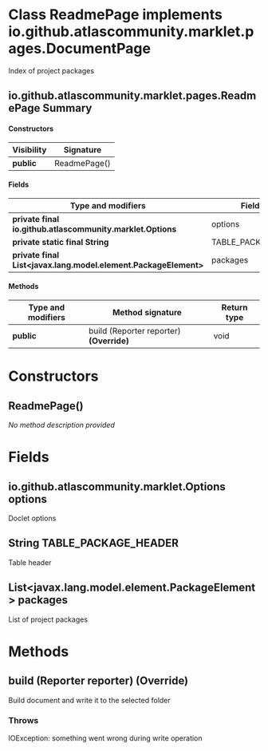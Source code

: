 Class ReadmePage implements io.github.atlascommunity.marklet.pages.DocumentPage
===============================================================================
Index of project packages

io.github.atlascommunity.marklet.pages.ReadmePage Summary
-------
#### Constructors
| Visibility | Signature    |
| ---------- | ------------ |
| **public** | ReadmePage() |
#### Fields
| Type and modifiers                                              | Field name           |
| --------------------------------------------------------------- | -------------------- |
| **private final io.github.atlascommunity.marklet.Options**      | options              |
| **private static final String**                                 | TABLE_PACKAGE_HEADER |
| **private final List<javax.lang.model.element.PackageElement>** | packages             |
#### Methods
| Type and modifiers | Method signature                         | Return type |
| ------------------ | ---------------------------------------- | ----------- |
| **public**         | build (Reporter reporter) **(Override)** | void        |

Constructors
============
ReadmePage()
------------
*No method description provided*



Fields
======
io.github.atlascommunity.marklet.Options options
------------------------------------------------
Doclet options


String TABLE_PACKAGE_HEADER
-------------------------------------
Table header


List<javax.lang.model.element.PackageElement> packages
----------------------------------------------------------------
List of project packages



Methods
=======
build (Reporter reporter) **(Override)**
----------------------------------------
Build document and write it to the selected folder

### Throws

IOException: something went wrong during write operation



